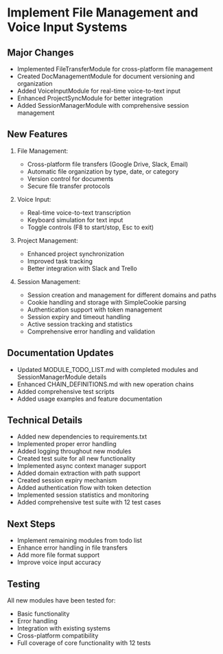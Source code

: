 # Implement File Management and Voice Input Systems

## Major Changes
- Implemented FileTransferModule for cross-platform file management
- Created DocManagementModule for document versioning and organization
- Added VoiceInputModule for real-time voice-to-text input
- Enhanced ProjectSyncModule for better integration
- Added SessionManagerModule with comprehensive session management

## New Features
1. File Management:
   - Cross-platform file transfers (Google Drive, Slack, Email)
   - Automatic file organization by type, date, or category
   - Version control for documents
   - Secure file transfer protocols

2. Voice Input:
   - Real-time voice-to-text transcription
   - Keyboard simulation for text input
   - Toggle controls (F8 to start/stop, Esc to exit)

3. Project Management:
   - Enhanced project synchronization
   - Improved task tracking
   - Better integration with Slack and Trello

4. Session Management:
   - Session creation and management for different domains and paths
   - Cookie handling and storage with SimpleCookie parsing
   - Authentication support with token management
   - Session expiry and timeout handling
   - Active session tracking and statistics
   - Comprehensive error handling and validation

## Documentation Updates
- Updated MODULE_TODO_LIST.md with completed modules and SessionManagerModule details
- Enhanced CHAIN_DEFINITIONS.md with new operation chains
- Added comprehensive test scripts
- Added usage examples and feature documentation

## Technical Details
- Added new dependencies to requirements.txt
- Implemented proper error handling
- Added logging throughout new modules
- Created test suite for all new functionality
- Implemented async context manager support
- Added domain extraction with path support
- Created session expiry mechanism
- Added authentication flow with token detection
- Implemented session statistics and monitoring
- Added comprehensive test suite with 12 test cases

## Next Steps
- Implement remaining modules from todo list
- Enhance error handling in file transfers
- Add more file format support
- Improve voice input accuracy

## Testing
All new modules have been tested for:
- Basic functionality
- Error handling
- Integration with existing systems
- Cross-platform compatibility
- Full coverage of core functionality with 12 tests 